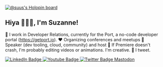 [![@suus's Holopin board](https://holopin.io/api/user/board?user=suus)](https://holopin.io/@suus)

## Hiya 🙋🏻‍♀️, I'm Suzanne!

🏢 I work in Developer Relations, currently for the Port, a no-code developer portal (<a href="https://getport.io">https://getport.io</a>).
♥️ Organizing conferences and meetups
🎤 Speaker (dev tooling, cloud, community) and host
🎥 If Premiere doesn't crash, I'm probably editing videos or animations. I'm creative.
🐣 I tweet.

<div id="badges">
  <a href="https://linkedin.com/in/suzannedaniels">
    <img src="https://img.shields.io/badge/LinkedIn-blue?style=for-the-badge&logo=linkedin&logoColor=white" alt="LinkedIn Badge"/>
  </a>
  <a href="https://youtube.com/playlist?list=PLfI-BhZY0z5SOGzSOhDZ52cWTOA1m4ijn">
    <img src="https://img.shields.io/badge/YouTube-red?style=for-the-badge&logo=youtube&logoColor=white" alt="Youtube Badge"/>
  </a>
  <a href="https://twitter.com/suushier">
    <img src="https://img.shields.io/badge/Twitter-blue?style=for-the-badge&logo=twitter&logoColor=white" alt="Twitter Badge"/>
  </a>
  <a rel="me" href="https://fedi.suuu.us/@suzanne">Mastodon</a>
</div>

 